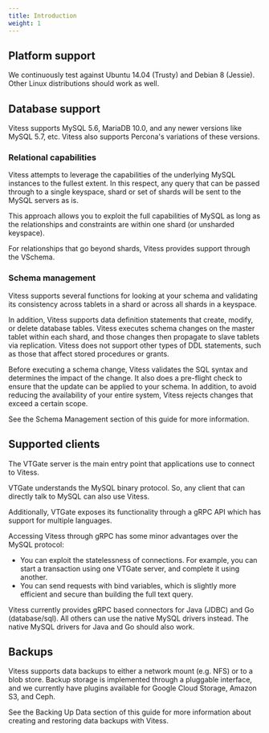 ```yaml
---
title: Introduction
weight: 1
---
```


## Platform support

We continuously test against Ubuntu 14.04 (Trusty) and Debian 8 (Jessie). Other Linux distributions should work as well.

## Database support

Vitess supports MySQL 5.6, MariaDB 10.0, and any newer versions like MySQL 5.7, etc. Vitess also supports Percona's variations of these versions.

### Relational capabilities

Vitess attempts to leverage the capabilities of the underlying MySQL instances to the fullest extent. In this respect, any query that can be passed through to a single keyspace, shard or set of shards will be sent to the MySQL servers as is.

This approach allows you to exploit the full capabilities of MySQL as long as the relationships and constraints are within one shard (or unsharded keyspace).

For relationships that go beyond shards, Vitess provides support through the VSchema.

### Schema management

Vitess supports several functions for looking at your schema and validating its consistency across tablets in a shard or across all shards in a keyspace.

In addition, Vitess supports data definition statements that create, modify, or delete database tables. Vitess executes schema changes on the master tablet within each shard, and those changes then propagate to slave tablets via replication. Vitess does not support other types of DDL statements, such as those that affect stored procedures or grants.

Before executing a schema change, Vitess validates the SQL syntax and determines the impact of the change. It also does a pre-flight check to ensure that the update can be applied to your schema. In addition, to avoid reducing the availability of your entire system, Vitess rejects changes that exceed a certain scope.

See the Schema Management section of this guide for more information.

## Supported clients

The VTGate server is the main entry point that applications use to connect to Vitess.

VTGate understands the MySQL binary protocol. So, any client that can directly talk to MySQL can also use Vitess.

Additionally, VTGate exposes its functionality through a gRPC API which has support for multiple languages.

Accessing Vitess through gRPC has some minor advantages over the MySQL protocol:

* You can exploit the statelessness of connections. For example, you can start a transaction using one VTGate server, and complete it using another.
* You can send requests with bind variables, which is slightly more efficient and secure than building the full text query.

Vitess currently provides gRPC based connectors for Java (JDBC) and Go (database/sql). All others can use the native MySQL drivers instead. The native MySQL drivers for Java and Go should also work.

## Backups

Vitess supports data backups to either a network mount (e.g. NFS) or to a blob store. Backup storage is implemented through a pluggable interface, and we currently have plugins available for Google Cloud Storage, Amazon S3, and Ceph.

See the Backing Up Data section of this guide for more information about creating and restoring data backups with Vitess.
